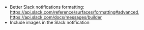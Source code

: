 - Better Slack notifications formatting: https://api.slack.com/reference/surfaces/formatting#advanced, https://api.slack.com/docs/messages/builder
- Include images in the Slack notification
